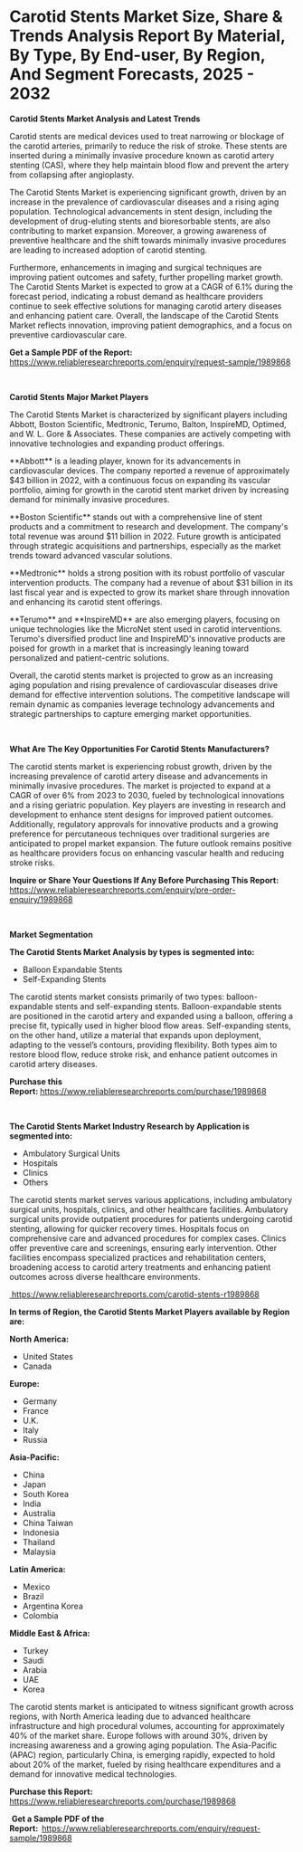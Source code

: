 <p><h1>Carotid Stents Market Size, Share & Trends Analysis Report By Material, By Type, By End-user, By Region, And Segment Forecasts, 2025 - 2032</h1></p><p><strong>Carotid Stents Market Analysis and Latest Trends</strong></p>
<p><p>Carotid stents are medical devices used to treat narrowing or blockage of the carotid arteries, primarily to reduce the risk of stroke. These stents are inserted during a minimally invasive procedure known as carotid artery stenting (CAS), where they help maintain blood flow and prevent the artery from collapsing after angioplasty. </p><p>The Carotid Stents Market is experiencing significant growth, driven by an increase in the prevalence of cardiovascular diseases and a rising aging population. Technological advancements in stent design, including the development of drug-eluting stents and bioresorbable stents, are also contributing to market expansion. Moreover, a growing awareness of preventive healthcare and the shift towards minimally invasive procedures are leading to increased adoption of carotid stenting.</p><p>Furthermore, enhancements in imaging and surgical techniques are improving patient outcomes and safety, further propelling market growth. The Carotid Stents Market is expected to grow at a CAGR of 6.1% during the forecast period, indicating a robust demand as healthcare providers continue to seek effective solutions for managing carotid artery diseases and enhancing patient care. Overall, the landscape of the Carotid Stents Market reflects innovation, improving patient demographics, and a focus on preventive cardiovascular care.</p></p>
<p><strong>Get a Sample PDF of the Report:&nbsp;</strong> <a href="https://www.reliableresearchreports.com/enquiry/request-sample/1989868?utm_campaign=2292&utm_medium=2&utm_source=Github&utm_content=ia&utm_term=13042025&utm_id=carotid-stents">https://www.reliableresearchreports.com/enquiry/request-sample/1989868</a></p>
<p>&nbsp;</p>
<p><strong>Carotid Stents Major Market Players</strong></p>
<p><p>The Carotid Stents Market is characterized by significant players including Abbott, Boston Scientific, Medtronic, Terumo, Balton, InspireMD, Optimed, and W. L. Gore & Associates. These companies are actively competing with innovative technologies and expanding product offerings.</p><p>**Abbott** is a leading player, known for its advancements in cardiovascular devices. The company reported a revenue of approximately $43 billion in 2022, with a continuous focus on expanding its vascular portfolio, aiming for growth in the carotid stent market driven by increasing demand for minimally invasive procedures.</p><p>**Boston Scientific** stands out with a comprehensive line of stent products and a commitment to research and development. The company's total revenue was around $11 billion in 2022. Future growth is anticipated through strategic acquisitions and partnerships, especially as the market trends toward advanced vascular solutions.</p><p>**Medtronic** holds a strong position with its robust portfolio of vascular intervention products. The company had a revenue of about $31 billion in its last fiscal year and is expected to grow its market share through innovation and enhancing its carotid stent offerings.</p><p>**Terumo** and **InspireMD** are also emerging players, focusing on unique technologies like the MicroNet stent used in carotid interventions. Terumo's diversified product line and InspireMD's innovative products are poised for growth in a market that is increasingly leaning toward personalized and patient-centric solutions.</p><p>Overall, the carotid stents market is projected to grow as an increasing aging population and rising prevalence of cardiovascular diseases drive demand for effective intervention solutions. The competitive landscape will remain dynamic as companies leverage technology advancements and strategic partnerships to capture emerging market opportunities.</p></p>
<p>&nbsp;</p>
<p><strong>What Are The Key Opportunities For Carotid Stents Manufacturers?</strong></p>
<p><p>The carotid stents market is experiencing robust growth, driven by the increasing prevalence of carotid artery disease and advancements in minimally invasive procedures. The market is projected to expand at a CAGR of over 6% from 2023 to 2030, fueled by technological innovations and a rising geriatric population. Key players are investing in research and development to enhance stent designs for improved patient outcomes. Additionally, regulatory approvals for innovative products and a growing preference for percutaneous techniques over traditional surgeries are anticipated to propel market expansion. The future outlook remains positive as healthcare providers focus on enhancing vascular health and reducing stroke risks.</p></p>
<p><strong>Inquire or Share Your Questions If Any Before Purchasing This Report:</strong> <a href="https://www.reliableresearchreports.com/enquiry/pre-order-enquiry/1989868?utm_campaign=2292&utm_medium=2&utm_source=Github&utm_content=ia&utm_term=13042025&utm_id=carotid-stents">https://www.reliableresearchreports.com/enquiry/pre-order-enquiry/1989868</a></p>
<p>&nbsp;</p>
<p><strong>Market Segmentation</strong></p>
<p><strong>The Carotid Stents Market Analysis by types is segmented into:</strong></p>
<p><ul><li>Balloon Expandable Stents</li><li>Self-Expanding Stents</li></ul></p>
<p><p>The carotid stents market consists primarily of two types: balloon-expandable stents and self-expanding stents. Balloon-expandable stents are positioned in the carotid artery and expanded using a balloon, offering a precise fit, typically used in higher blood flow areas. Self-expanding stents, on the other hand, utilize a material that expands upon deployment, adapting to the vessel’s contours, providing flexibility. Both types aim to restore blood flow, reduce stroke risk, and enhance patient outcomes in carotid artery diseases.</p></p>
<p><strong>Purchase this Report:&nbsp;</strong><a href="https://www.reliableresearchreports.com/purchase/1989868?utm_campaign=2292&utm_medium=2&utm_source=Github&utm_content=ia&utm_term=13042025&utm_id=carotid-stents">https://www.reliableresearchreports.com/purchase/1989868</a></p>
<p>&nbsp;</p>
<p><strong>The Carotid Stents Market Industry Research by Application is segmented into:</strong></p>
<p><ul><li>Ambulatory Surgical Units</li><li>Hospitals</li><li>Clinics</li><li>Others</li></ul></p>
<p><p>The carotid stents market serves various applications, including ambulatory surgical units, hospitals, clinics, and other healthcare facilities. Ambulatory surgical units provide outpatient procedures for patients undergoing carotid stenting, allowing for quicker recovery times. Hospitals focus on comprehensive care and advanced procedures for complex cases. Clinics offer preventive care and screenings, ensuring early intervention. Other facilities encompass specialized practices and rehabilitation centers, broadening access to carotid artery treatments and enhancing patient outcomes across diverse healthcare environments.</p></p>
<p><a href="https://www.reliableresearchreports.com/carotid-stents-r1989868?utm_campaign=2292&utm_medium=2&utm_source=Github&utm_content=ia&utm_term=13042025&utm_id=carotid-stents">&nbsp;https://www.reliableresearchreports.com/carotid-stents-r1989868</a></p>
<p><strong>In terms of Region, the Carotid Stents Market Players available by Region are:</strong></p>
<p>
    <p> <strong> North America: </strong>
        <ul>
            <li>United States</li>
            <li>Canada</li>
        </ul>
        </p> 
    <p> <strong> Europe: </strong>
        <ul>
            <li>Germany</li>
            <li>France</li>
            <li>U.K.</li>
            <li>Italy</li>
            <li>Russia</li>
        </ul>
        </p> 
    <p> <strong> Asia-Pacific: </strong>
        <ul>
            <li>China</li>
            <li>Japan</li>
            <li>South Korea</li>
            <li>India</li>
            <li>Australia</li>
            <li>China Taiwan</li>
            <li>Indonesia</li>
            <li>Thailand</li>
            <li>Malaysia</li>
        </ul>
        </p> 
    <p> <strong> Latin America: </strong>
        <ul>
            <li>Mexico</li>
            <li>Brazil</li>
            <li>Argentina Korea</li>
            <li>Colombia</li>
        </ul>
        </p> 
    <p> <strong> Middle East & Africa: </strong>
        <ul>
            <li>Turkey</li>
            <li>Saudi</li>
            <li>Arabia</li>
            <li>UAE</li>
            <li>Korea</li>
        </ul>
    </p>
    </p>
<p><p>The carotid stents market is anticipated to witness significant growth across regions, with North America leading due to advanced healthcare infrastructure and high procedural volumes, accounting for approximately 40% of the market share. Europe follows with around 30%, driven by increasing awareness and a growing aging population. The Asia-Pacific (APAC) region, particularly China, is emerging rapidly, expected to hold about 20% of the market, fueled by rising healthcare expenditures and a demand for innovative medical technologies.</p></p>
<p><strong>Purchase this Report: </strong><a href="https://www.reliableresearchreports.com/purchase/1989868?utm_campaign=2292&utm_medium=2&utm_source=Github&utm_content=ia&utm_term=13042025&utm_id=carotid-stents">https://www.reliableresearchreports.com/purchase/1989868</a></p>
<p>&nbsp;<strong>Get a Sample PDF of the Report:&nbsp;&nbsp;</strong><a href="https://www.reliableresearchreports.com/enquiry/request-sample/1989868?utm_campaign=2292&utm_medium=2&utm_source=Github&utm_content=ia&utm_term=13042025&utm_id=carotid-stents">https://www.reliableresearchreports.com/enquiry/request-sample/1989868</a></p>
<p><strong></strong></p>
<p><p></p><p></p><p></p></p>